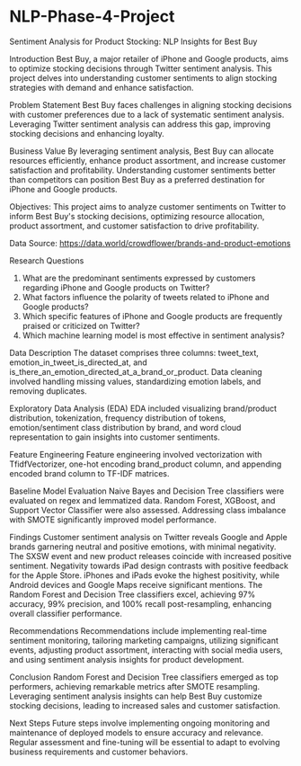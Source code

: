 # NLP-Phase-4-Project
Sentiment Analysis for Product Stocking: NLP Insights for Best Buy

Introduction
Best Buy, a major retailer of iPhone and Google products, aims to optimize stocking decisions through Twitter sentiment analysis. This project delves into understanding customer sentiments to align stocking strategies with demand and enhance satisfaction.

Problem Statement 
Best Buy faces challenges in aligning stocking decisions with customer preferences due to a lack of systematic sentiment analysis. Leveraging Twitter sentiment analysis can address this gap, improving stocking decisions and enhancing loyalty.

Business Value
By leveraging sentiment analysis, Best Buy can allocate resources efficiently, enhance product assortment, and increase customer satisfaction and profitability. Understanding customer sentiments better than competitors can position Best Buy as a preferred destination for iPhone and Google products.

Objectives:
This project aims to analyze customer sentiments on Twitter to inform Best Buy's stocking decisions, optimizing resource allocation, product assortment, and customer satisfaction to drive profitability.

Data Source:  https://data.world/crowdflower/brands-and-product-emotions

Research Questions
1.	What are the predominant sentiments expressed by customers regarding iPhone and Google products on Twitter?
2.	What factors influence the polarity of tweets related to iPhone and Google products?
3.	Which specific features of iPhone and Google products are frequently praised or criticized on Twitter?
4.	Which machine learning model is most effective in sentiment analysis?
   
Data Description
The dataset comprises three columns: tweet_text, emotion_in_tweet_is_directed_at, and is_there_an_emotion_directed_at_a_brand_or_product. Data cleaning involved handling missing values, standardizing emotion labels, and removing duplicates.

Exploratory Data Analysis (EDA) 
EDA included visualizing brand/product distribution, tokenization, frequency distribution of tokens, emotion/sentiment class distribution by brand, and word cloud representation to gain insights into customer sentiments.

Feature Engineering
Feature engineering involved vectorization with TfidfVectorizer, one-hot encoding brand_product column, and appending encoded brand column to TF-IDF matrices.

Baseline Model Evaluation 
Naive Bayes and Decision Tree classifiers were evaluated on regex and lemmatized data. Random Forest, XGBoost, and Support Vector Classifier were also assessed. Addressing class imbalance with SMOTE significantly improved model performance.

Findings Customer 
sentiment analysis on Twitter reveals Google and Apple brands garnering neutral and positive emotions, with minimal negativity. The SXSW event and new product releases coincide with increased positive sentiment. Negativity towards iPad design contrasts with positive feedback for the Apple Store. iPhones and iPads evoke the highest positivity, while Android devices and Google Maps receive significant mentions. The Random Forest and Decision Tree classifiers excel, achieving 97% accuracy, 99% precision, and 100% recall post-resampling, enhancing overall classifier performance.

Recommendations 
Recommendations include implementing real-time sentiment monitoring, tailoring marketing campaigns, utilizing significant events, adjusting product assortment, interacting with social media users, and using sentiment analysis insights for product development.

Conclusion 
Random Forest and Decision Tree classifiers emerged as top performers, achieving remarkable metrics after SMOTE resampling. Leveraging sentiment analysis insights can help Best Buy customize stocking decisions, leading to increased sales and customer satisfaction.

Next Steps 
Future steps involve implementing ongoing monitoring and maintenance of deployed models to ensure accuracy and relevance. Regular assessment and fine-tuning will be essential to adapt to evolving business requirements and customer behaviors.


